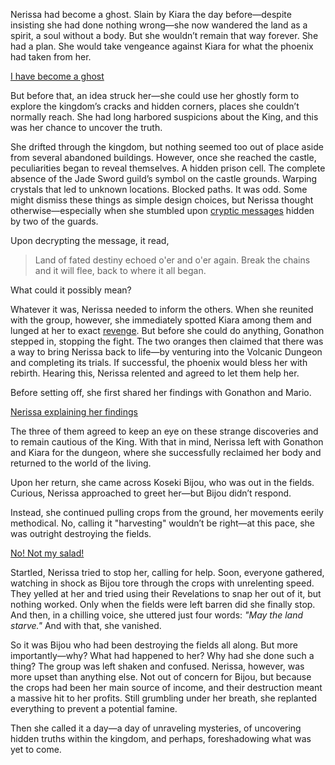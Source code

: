 <!-- title: Nerissa Juliet Ravencroft -->
<!-- status: Alive -->

Nerissa had become a ghost. Slain by Kiara the day before—despite insisting she had done nothing wrong—she now wandered the land as a spirit, a soul without a body. But she wouldn’t remain that way forever. She had a plan. She would take vengeance against Kiara for what the phoenix had taken from her.

[I have become a ghost](#embed:https://www.youtube.com/live/CFSfP27KTco?feature=shared&t=317)

But before that, an idea struck her—she could use her ghostly form to explore the kingdom’s cracks and hidden corners, places she couldn’t normally reach. She had long harbored suspicions about the King, and this was her chance to uncover the truth.

She drifted through the kingdom, but nothing seemed too out of place aside from several abandoned buildings. However, once she reached the castle, peculiarities began to reveal themselves. A hidden prison cell. The complete absence of the Jade Sword guild’s symbol on the castle grounds. Warping crystals that led to unknown locations. Blocked paths. It was odd. Some might dismiss these things as simple design choices, but Nerissa thought otherwise—especially when she stumbled upon [cryptic messages](https://www.youtube.com/live/CFSfP27KTco?feature=shared&t=5386) hidden by two of the guards.

Upon decrypting the message, it read,

> Land of fated destiny echoed o'er and o'er again. Break the chains and it will flee, back to where it all began.

What could it possibly mean?

Whatever it was, Nerissa needed to inform the others. When she reunited with the group, however, she immediately spotted Kiara among them and lunged at her to exact [revenge](https://www.youtube.com/live/CFSfP27KTco?feature=shared&t=5918). But before she could do anything, Gonathon stepped in, stopping the fight. The two oranges then claimed that there was a way to bring Nerissa back to life—by venturing into the Volcanic Dungeon and completing its trials. If successful, the phoenix would bless her with rebirth. Hearing this, Nerissa relented and agreed to let them help her.

Before setting off, she first shared her findings with Gonathon and Mario.

[Nerissa explaining her findings](#embed:https://www.youtube.com/live/CFSfP27KTco?feature=shared&t=6694)

The three of them agreed to keep an eye on these strange discoveries and to remain cautious of the King. With that in mind, Nerissa left with Gonathon and Kiara for the dungeon, where she successfully reclaimed her body and returned to the world of the living.

Upon her return, she came across Koseki Bijou, who was out in the fields. Curious, Nerissa approached to greet her—but Bijou didn’t respond.

Instead, she continued pulling crops from the ground, her movements eerily methodical. No, calling it "harvesting" wouldn’t be right—at this pace, she was outright destroying the fields.

[No! Not my salad!](#embed:https://www.youtube.com/live/CFSfP27KTco?feature=shared&t=8362)

Startled, Nerissa tried to stop her, calling for help. Soon, everyone gathered, watching in shock as Bijou tore through the crops with unrelenting speed. They yelled at her and tried using their Revelations to snap her out of it, but nothing worked. Only when the fields were left barren did she finally stop. And then, in a chilling voice, she uttered just four words: _"May the land starve."_ And with that, she vanished.

So it was Bijou who had been destroying the fields all along. But more importantly—why? What had happened to her? Why had she done such a thing? The group was left shaken and confused. Nerissa, however, was more upset than anything else. Not out of concern for Bijou, but because the crops had been her main source of income, and their destruction meant a massive hit to her profits. Still grumbling under her breath, she replanted everything to prevent a potential famine.

Then she called it a day—a day of unraveling mysteries, of uncovering hidden truths within the kingdom, and perhaps, foreshadowing what was yet to come.
